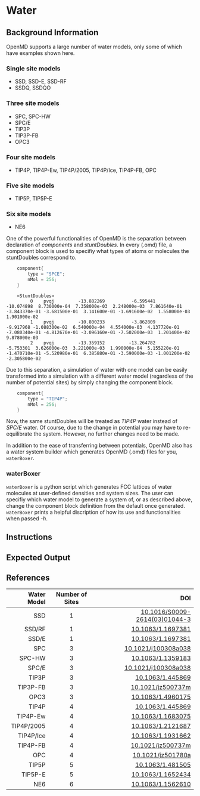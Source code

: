 # Water

## Background Information

OpenMD supports a large number of water models, only some of which
have examples shown here.

### Single site models
+ SSD, SSD-E, SSD-RF
+ SSDQ, SSDQO

### Three site models
+ SPC, SPC-HW
+ SPC/E
+ TIP3P
+ TIP3P-FB
+ OPC3

### Four site models
+ TIP4P, TIP4P-Ew, TIP4P/2005, TIP4P/Ice, TIP4P-FB, OPC

### Five site models
+ TIP5P, TIP5P-E

### Six site models
+ NE6

One of the powerful functionalities of OpenMD is the separation
between declaration of *components* and *stuntDoubles*. In every
(.omd) file, a component block is used to specifiy what types of atoms
or molecules the stuntDoubles correspond to.

```C++
	component{
		type = "SPCE";
		nMol = 256;
	}

```

```
    <StuntDoubles>
         0    pvqj         -13.882269          -6.595441         -10.074898  8.730000e-04  7.358000e-03  2.248000e-03  7.861640e-01 -3.843370e-01 -3.681500e-01  3.141600e-01 -1.691600e-02  1.558000e-03  1.901000e-02
         1    pvqj         -10.800233          -3.862809          -9.917968 -1.088300e-02  6.540000e-04  4.554000e-03  4.137720e-01 -7.080340e-01 -4.812670e-01 -3.096160e-01 -7.502000e-03  1.201400e-02  9.878000e-03
         2    pvqj         -13.359152         -13.264782          -5.753301  3.626000e-03  3.221000e-03  1.990000e-04  5.155220e-01 -1.470710e-01 -5.520980e-01  6.385880e-01 -3.590000e-03 -1.001200e-02 -2.305800e-02
 ```

Due to this separation, a simulation of water with one model can be
easily transformed into a simulation with a different water model
(regardless of the number of potential sites) by simply changing the
component block.

```C++
	component{
		type = "TIP4P";
		nMol = 256;
	}
```

Now, the same stuntDoubles will be treated as *TIP4P* water instead of
*SPC/E* water. Of course, due to the change in potential you may have
to re-equilibrate the system. However, no further changes need to be
made.

In addition to the ease of transferring between potentials, OpenMD
also has a water system builder which generates OpenMD (.omd) files
for you, `waterBoxer`.

### waterBoxer

`waterBoxer` is a python script which generates FCC lattices of water
molecules at user-defined densities and system sizes. The user can
specifiy which water model to generate a system of, or as described
above, change the component block definition from the default once
generated.  `waterBoxer` prints a helpful discription of how its use
and functionalities when passed *-h*.

## Instructions

## Expected Output

## References

| Water Model| Number of Sites | DOI  |
| ----------:|:---------------:|-----:|
| SSD        | 1 |[10.1016/S0009-2614(03)01044-3](https://doi.org/10.1016/S0009-2614(03)01044-3) |
| SSD/RF     | 1 |[10.1063/1.1697381](https://doi.org/10.1063/1.1697381)     |
| SSD/E      | 1 |[10.1063/1.1697381](https://doi.org/10.1063/1.1697381)     |
| SPC        | 3 |[10.1021/j100308a038](https://doi.org/10.1021/j100308a038) |
| SPC-HW     | 3 |[10.1063/1.1359183](https://doi.org/10.1063/1.1359183)     |
| SPC/E      | 3 |[10.1021/j100308a038](https://doi.org/10.1021/j100308a038) |
| TIP3P      | 3 |[10.1063/1.445869](https://doi.org/10.1063/1.445869)       |
| TIP3P-FB   | 3 |[10.1021/jz500737m](https://doi.org/10.1021/jz500737m)     |
| OPC3       | 3 |[10.1063/1.4960175](https://doi.org/10.1063/1.4960175)     |
| TIP4P      | 4 |[10.1063/1.445869](https://doi.org/10.1063/1.445869)       |
| TIP4P-Ew   | 4 |[10.1063/1.1683075](https://doi.org/10.1063/1.1683075)     |
| TIP4P/2005 | 4 |[10.1063/1.2121687](https://doi.org/10.1063/1.2121687)     |
| TIP4P/Ice  | 4 |[10.1063/1.1931662](https://doi.org/10.1063/1.1931662)     |
| TIP4P-FB   | 4 |[10.1021/jz500737m](https://doi.org/10.1021/jz500737m)     |
| OPC        | 4 |[10.1021/jz501780a](https://doi.org/10.1021/jz501780a)     |
| TIP5P      | 5 |[10.1063/1.481505](https://doi.org/10.1063/1.481505)       |
| TIP5P-E    | 5 |[10.1063/1.1652434](https://doi.org/10.1063/1.1652434)     |
| NE6        | 6 |[10.1063/1.1562610](https://doi.org/10.1063/1.1562610)     |
